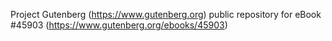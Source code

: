 Project Gutenberg (https://www.gutenberg.org) public repository for
eBook #45903 (https://www.gutenberg.org/ebooks/45903)
